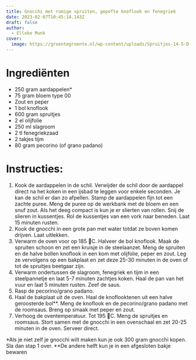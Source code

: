 ```yaml
---
title: Gnocchi met romige spruiten, gepofte knoflook en fenegriek
date: 2023-02-07T10:45:14.143Z
draft: false
author:
  - Elleke Munk
cover:
  image: https://groentegroente.nl/wp-content/uploads/Spruitjes-14-S-D-v-som42-698-2.jpg
---
```

# Ingrediënten

* 250 gram aardappelen*
* 75 gram bloem type 00
* Zout en peper
* 1 bol knoflook
* 600 gram spruitjes
* 2 el olijfolie
* 250 ml slagroom
* 2 tl fenegriekzaad
* 2 takjes tijm
* 80 gram pecorino (of grano padano)

# I﻿nstructies:

1. Kook de aardappelen in de schil. Verwijder de schil door de aardappel direct na het koken in een ijsbad te leggen voor enkele seconden. Je kan de schil er dan zo afpellen. Stamp de aardappelen fijn tot een zachte puree. Meng de puree op de werkbank met de bloem en een snuf zout. Als het deeg compact is kun je er slierten van rollen. Snij de slieren in kussentjes. Rol de kussentjes van een vork naar beneden. Laat 15 minuten rusten. 
2. Kook de gnocchi in een grote pan met water totdat ze boven komen drijven. Laat uitlekken.
3. Verwarm de oven voor op 185 C. Halveer de bol knoflook. Maak de spruiten schoon en zet een kruisje in de steelaanzet. Meng de spruiten en de halve bollen knoflook in een kom met olijfolie, peper en zout. Leg ze vervolgens op een bakplaat en zet deze 25-30 minuten in de oven of tot de spruitjes beetgaar zijn.
4. Verwarm ondertussen de slagroom, fenegriek en tijm in een steelpannetje en laat 5-7 minuten zachtjes koken. Haal de pan van het vuur en laat 5 minuten rusten. Zeef de saus.
5. Rasp de pecorino/grano padano.
6. Haal de bakplaat uit de oven. Haal de knoflooktenen uit een halve geroosterde bol\*\*. Meng de knoflook en de pecorino/grano padano met de roomsaus. Breng op smaak met peper en zout.
7. Verhoog de oventemperatuur. Tot 195 C. Meng de spruitjes en roomsaus. Stort samen met de gnocchi in een ovenschaal en zet 20-25 minuten in de oven. Serveer direct.

\*Als je niet zelf je gnocchi wilt maken kun je ook 300 gram gnocchi kopen. Sla dan stap 1 over.
\**De andere helft kun je in een afgesloten bakje bewaren

